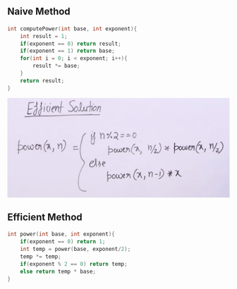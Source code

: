 ## Naive Method
```cpp
int computePower(int base, int exponent){
    int result = 1;
    if(exponent == 0) return result;
    if(exponent == 1) return base;
    for(int i = 0; i < exponent; i++){
        result *= base;
    }
    return result;
}
```

![Power Compute Formuls Defined](../assets/images/computePower.png)

## Efficient Method
```cpp
int power(int base, int exponent){
    if(exponent == 0) return 1;
    int temp = power(base, exponent/2);
    temp *= temp;
    if(exponent % 2 == 0) return temp;
    else return temp * base;
}
```